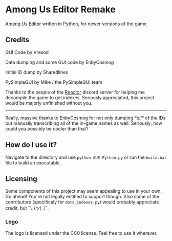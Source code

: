 
# Among Us Editor Remake

[Among Us Editor](https://github.com/Koupah/Among-Us-Editor) written in Python, for newer versions of the game.

## Credits

GUI Code by Vresod

Data dumping and some GUI code by EnbyCosmog

Initial ID dump by Sharedlines 

PySimpleGUI by Mike / the PySimpleGUI team

Thanks to the people of the [Reactor](https://reactor.gg) discord server for helping me decompile the game to get indexes. Seriously appreciated, this project would be majorly unfinished without you.
<hr>
Really, massive thanks to EnbyCosmog for not only dumping <i>*all*</i> of the IDs but manually transcribing all of the in-game names as well. Seriously; how could you possibly be cooler than that?

## How do I use it?

Navigate to the directory and use `python AUE-Python.py` or run the `build.bat` file to build an executable.

## Licensing

Some components of this project may seem appealing to use in your own. Go ahead! You're not legally entitled to support though. Also some of the contributors (specificaly for `data_indexes.py`) would probably appreciate credit, but ¯\\\_(ツ)\_\/¯.

### Logo

The logo is licensed under the CC0 license. Feel free to use it wherever.
